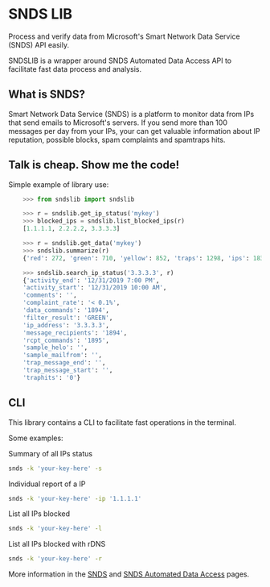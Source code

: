 # SNDS LIB

Process and verify data from Microsoft's Smart Network Data Service (SNDS) API easily.

SNDSLIB is a wrapper around SNDS Automated Data Access API to facilitate fast data process and analysis.


## What is SNDS?

Smart Network Data Service (SNDS) is a platform to monitor data from IPs that send emails to Microsoft's servers. If you send more than 100 messages per day from your IPs, your can get valuable information about IP reputation, possible blocks, spam complaints and spamtraps hits.


## Talk is cheap. Show me the code!

Simple example of library use:

```python
    >>> from sndslib import sndslib

    >>> r = sndslib.get_ip_status('mykey')
    >>> blocked_ips = sndslib.list_blocked_ips(r)
    [1.1.1.1, 2.2.2.2, 3.3.3.3]

    >>> r = sndslib.get_data('mykey')
    >>> sndslib.summarize(r)
    {'red': 272, 'green': 710, 'yellow': 852, 'traps': 1298, 'ips': 1834, 'date': '12/31/2019'}

    >>> sndslib.search_ip_status('3.3.3.3', r)
    {'activity_end': '12/31/2019 7:00 PM',
    'activity_start': '12/31/2019 10:00 AM',
    'comments': '',
    'complaint_rate': '< 0.1%',
    'data_commands': '1894',
    'filter_result': 'GREEN',
    'ip_address': '3.3.3.3',
    'message_recipients': '1894',
    'rcpt_commands': '1895',
    'sample_helo': '',
    'sample_mailfrom': '',
    'trap_message_end': '',
    'trap_message_start': '',
    'traphits': '0'}
```


## CLI

This library contains a CLI to facilitate fast operations in the terminal.

Some examples:

Summary of all IPs status
```bash
snds -k 'your-key-here' -s
```

Individual report of a IP
```bash
snds -k 'your-key-here' -ip '1.1.1.1'
```

List all IPs blocked
```bash
snds -k 'your-key-here' -l
```

List all IPs blocked with rDNS
```bash
snds -k 'your-key-here' -r
```


More information in the [SNDS](https://sendersupport.olc.protection.outlook.com/snds/FAQ.aspx?wa=wsignin1.0) and [SNDS Automated Data Access](https://sendersupport.olc.protection.outlook.com/snds/auto.aspx) pages.
